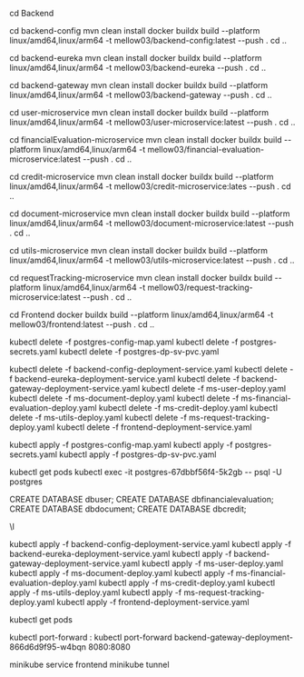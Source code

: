 <!-- Backend -->
cd Backend

cd backend-config
mvn clean install
docker buildx build --platform linux/amd64,linux/arm64 -t mellow03/backend-config:latest --push .
cd ..

cd backend-eureka
mvn clean install
docker buildx build --platform linux/amd64,linux/arm64 -t mellow03/backend-eureka --push .
cd ..

cd backend-gateway
mvn clean install
docker buildx build --platform linux/amd64,linux/arm64 -t mellow03/backend-gateway --push .
cd ..

cd user-microservice
mvn clean install
docker buildx build --platform linux/amd64,linux/arm64 -t mellow03/user-microservice:latest --push .
cd ..

cd financialEvaluation-microservice
mvn clean install
docker buildx build --platform linux/amd64,linux/arm64 -t mellow03/financial-evaluation-microservice:latest --push .
cd ..

cd credit-microservice
mvn clean install
docker buildx build --platform linux/amd64,linux/arm64 -t mellow03/credit-microservice:lates --push .
cd ..

cd document-microservice
mvn clean install
docker buildx build --platform linux/amd64,linux/arm64 -t mellow03/document-microservice:latest --push .
cd ..

cd utils-microservice
mvn clean install
docker buildx build --platform linux/amd64,linux/arm64 -t mellow03/utils-microservice:latest --push .
cd ..

cd requestTracking-microservice
mvn clean install
docker buildx build --platform linux/amd64,linux/arm64 -t mellow03/request-tracking-microservice:latest --push .
cd ..

<!-- Frontend -->
cd Frontend
docker buildx build --platform linux/amd64,linux/arm64 -t mellow03/frontend:latest --push .
cd ..


<!-- Kubernetes -->

<!-- DB delete -->
kubectl delete -f postgres-config-map.yaml
kubectl delete -f postgres-secrets.yaml 
kubectl delete -f postgres-dp-sv-pvc.yaml

<!-- Deployment delete -->
kubectl delete -f backend-config-deployment-service.yaml
kubectl delete -f backend-eureka-deployment-service.yaml
kubectl delete -f backend-gateway-deployment-service.yaml
kubectl delete -f ms-user-deploy.yaml
kubectl delete -f ms-document-deploy.yaml
kubectl delete -f ms-financial-evaluation-deploy.yaml
kubectl delete -f ms-credit-deploy.yaml
kubectl delete -f ms-utils-deploy.yaml
kubectl delete -f ms-request-tracking-deploy.yaml
kubectl delete -f frontend-deployment-service.yaml

<!-- Deployment -->
<!-- DB init-->
kubectl apply -f postgres-config-map.yaml
kubectl apply -f postgres-secrets.yaml
kubectl apply -f postgres-dp-sv-pvc.yaml

<!-- Crear las bases de datos en el pod -->
kubectl get pods
kubectl exec -it postgres-67dbbf56f4-5k2gb -- psql -U postgres

<!-- Crear las bases de datos -->
CREATE DATABASE dbuser;
CREATE DATABASE dbfinancialevaluation;
CREATE DATABASE dbdocument;
CREATE DATABASE dbcredit;

<!-- Listar las bases de datos -->
\l

<!-- Deploy microservices -->
kubectl apply -f backend-config-deployment-service.yaml
kubectl apply -f backend-eureka-deployment-service.yaml
kubectl apply -f backend-gateway-deployment-service.yaml
kubectl apply -f ms-user-deploy.yaml
kubectl apply -f ms-document-deploy.yaml
kubectl apply -f ms-financial-evaluation-deploy.yaml
kubectl apply -f ms-credit-deploy.yaml
kubectl apply -f ms-utils-deploy.yaml
kubectl apply -f ms-request-tracking-deploy.yaml
kubectl apply -f frontend-deployment-service.yaml

<!-- Ultimas configuraciones -->
kubectl get pods

kubectl port-forward <nombre-pod> <puerto-local>:<puerto-contenedor>
kubectl port-forward backend-gateway-deployment-866d6d9f95-w4bqn 8080:8080

minikube service frontend
minikube tunnel